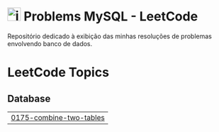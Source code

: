 # <img width="30" alt="image" src="https://github.com/user-attachments/assets/bb339974-e19c-4168-930e-7f662f951e75" />  Problems MySQL - LeetCode

Repositório dedicado à exibição das minhas resoluções de problemas envolvendo banco de dados.

<!---LeetCode Topics Start-->
# LeetCode Topics
## Database
|  |
| ------- |
| [0175-combine-two-tables](https://github.com/ana-leticia-cabral/leetcode-MySQL/tree/master/0175-combine-two-tables) |
<!---LeetCode Topics End-->